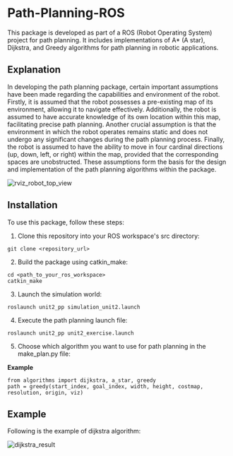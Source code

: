 # Path-Planning-ROS
This package is developed as part of a ROS (Robot Operating System) project for path planning. It includes implementations of A* (A star), Dijkstra, and Greedy algorithms for path planning in robotic applications.

## Explanation 
In developing the path planning package, certain important assumptions have been made regarding the capabilities and environment of the robot. Firstly, it is assumed that the robot possesses a pre-existing map of its environment, allowing it to navigate effectively. Additionally, the robot is assumed to have accurate knowledge of its own location within this map, facilitating precise path planning. Another crucial assumption is that the environment in which the robot operates remains static and does not undergo any significant changes during the path planning process. Finally, the robot is assumed to have the ability to move in four cardinal directions (up, down, left, or right) within the map, provided that the corresponding spaces are unobstructed. These assumptions form the basis for the design and implementation of the path planning algorithms within the package. 

![rviz_robot_top_view](https://github.com/peakyquest/Path-Planning-ROS/assets/162409782/72b099d6-8bce-4c9f-9714-3f40e79a091e)



## Installation
To use this package, follow these steps:
1. Clone this repository into your ROS workspace's src directory:
```
git clone <repository_url>
```

2. Build the package using catkin_make:

```
cd <path_to_your_ros_workspace>
catkin_make
```

3. Launch the simulation world: 

```
roslaunch unit2_pp simulation_unit2.launch
```

4. Execute the path planning launch file: 

```
roslaunch unit2_pp unit2_exercise.launch
```

5. Choose which algorithm you want to use for path planning in the make_plan.py file:

**Example**  
```
from algorithms import dijkstra, a_star, greedy
path = greedy(start_index, goal_index, width, height, costmap, resolution, origin, viz)
```


## Example 
Following is the example of dijkstra algorithm:

![dijkstra_result](https://github.com/peakyquest/Path-Planning-ROS/assets/162409782/99db0d31-2d14-4299-9371-87d147f474b4)


